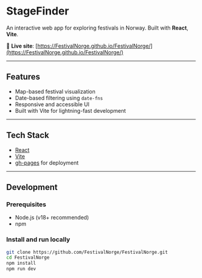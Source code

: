 # StageFinder

An interactive web app for exploring festivals in Norway. Built with **React**, **Vite**.

📍 **Live site**: [https://FestivalNorge.github.io/FestivalNorge/](https://FestivalNorge.github.io/FestivalNorge/)

---

## Features

- Map-based festival visualization 
- Date-based filtering using `date-fns`
- Responsive and accessible UI
- Built with Vite for lightning-fast development

---

## Tech Stack

- [React](https://reactjs.org/)
- [Vite](https://vitejs.dev/)
- [gh-pages](https://www.npmjs.com/package/gh-pages) for deployment

---

## Development

### Prerequisites
- Node.js (v18+ recommended)
- npm

### Install and run locally

```bash
git clone https://github.com/FestivalNorge/FestivalNorge.git
cd FestivalNorge
npm install
npm run dev